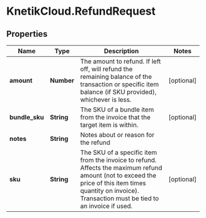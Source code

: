 # KnetikCloud.RefundRequest

## Properties
Name | Type | Description | Notes
------------ | ------------- | ------------- | -------------
**amount** | **Number** | The amount to refund. If left off, will refund the remaining balance of the transaction or specific item balance (if SKU provided), whichever is less. | [optional] 
**bundle_sku** | **String** | The SKU of a bundle item from the invoice that the target item is within. | [optional] 
**notes** | **String** | Notes about or reason for the refund | 
**sku** | **String** | The SKU of a specific item from the invoice to refund. Affects the maximum refund amount (not to exceed the price of this item times quantity on invoice). Transaction must be tied to an invoice if used. | [optional] 


